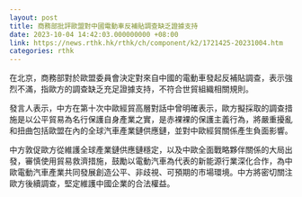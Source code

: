 ```yaml
---
layout: post
title: 商務部批評歐盟對中國電動車反補貼調查缺乏證據支持
date: 2023-10-04 14:42:03.000000000 +08:00
link: https://news.rthk.hk/rthk/ch/component/k2/1721425-20231004.htm
categories: rthk
---
```


在北京，商務部對於歐盟委員會決定對來自中國的電動車發起反補貼調查，表示強烈不滿，指歐方的調查缺乏充足證據支持，不符合世貿組織相關規則。

發言人表示，中方在第十次中歐經貿高層對話中曾明確表示，歐方擬採取的調查措施是以公平貿易為名行保護自身產業之實，是赤裸裸的保護主義行為，將嚴重擾亂和扭曲包括歐盟在內的全球汽車產業鏈供應鏈，並對中歐經貿關係產生負面影響。

中方敦促歐方從維護全球產業鏈供應鏈穩定，以及中歐全面戰略夥伴關係的大局出發，審慎使用貿易救濟措施，鼓勵以電動汽車為代表的新能源行業深化合作，為中歐電動汽車產業共同發展創造公平、非歧視、可預期的市場環境。中方將密切關注歐方後續調查，堅定維護中國企業的合法權益。
